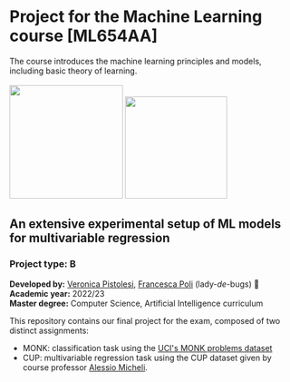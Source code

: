 # Project for the Machine Learning course [ML654AA]
The course introduces the machine learning principles and models, including basic theory of learning. 
</br></br>
<img src="https://apre.it/wp-content/uploads/2021/01/logo_uni-pisa.png" width="200" />
<img src="https://as1.ftcdn.net/v2/jpg/03/72/71/46/1000_F_372714673_2U811pOSMcnTBiDAEwufJgWMafBQyZ0r.jpg" width="180" /> 

## An extensive experimental setup of ML models for multivariable regression
### Project type: B 
**Developed by:** [Veronica Pistolesi](https://github.com/VeronicaPistolesi), [Francesca Poli](https://github.com/francescapoli98) (lady-*de*-bugs) 🐞 \
**Academic year:** 2022/23 \
**Master degree:** Computer Science, Artificial Intelligence curriculum 

This repository contains our final project for the exam, composed of two distinct assignments: 
- MONK: classification task using the [UCI's MONK problems dataset](http://archive.ics.uci.edu/ml/datasets/MONK's+Problems)
- CUP: multivariable regression task using the CUP dataset given by course professor [Alessio Micheli](http://pages.di.unipi.it/micheli/).


